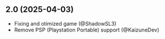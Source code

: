 ## 2.0 (2025-04-03)

- Fixing and otimized game (@ShadowSL3)
- Remove PSP (Playstation Portable) support (@KaizuneDev)
